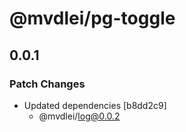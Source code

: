 # @mvdlei/pg-toggle

## 0.0.1

### Patch Changes

- Updated dependencies [b8dd2c9]
  - @mvdlei/log@0.0.2

